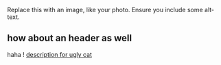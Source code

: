 Replace this with an image, like your photo. Ensure you include some alt-text.
## how about an header as well 
haha
! [description for ugly cat](https://octodex.github.com/images/yaktocat.png)
